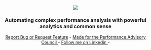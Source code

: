 <!-- LOGO -->
<p align="center">
  <img src="https://github.com/JoeyHendricks/QuickPotato/blob/master/images/banner-wide-with-text.jpg"/>
</p>

<!-- TAG LINE -->
<h3 align="center">Automating complex performance analysis with powerful analytics and common sense</h3>
<p align="center">
    <a href="https://github.com/JoeyHendricks/automated-performance-test-result-analysis/issues">Report Bug or Request Feature</a> -
    <a href="https://events.tricentis.com/pac/home">Made for the Performance Advisory Council </a> -
    <a href="https://www.linkedin.com/in/joey-hendricks/">Follow me on Linkedin </a> -
</p>
<br>

